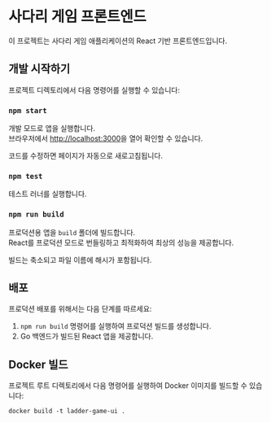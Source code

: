 # 사다리 게임 프론트엔드

이 프로젝트는 사다리 게임 애플리케이션의 React 기반 프론트엔드입니다.

## 개발 시작하기

프로젝트 디렉토리에서 다음 명령어를 실행할 수 있습니다:

### `npm start`

개발 모드로 앱을 실행합니다.\
브라우저에서 [http://localhost:3000](http://localhost:3000)을 열어 확인할 수 있습니다.

코드를 수정하면 페이지가 자동으로 새로고침됩니다.

### `npm test`

테스트 러너를 실행합니다.

### `npm run build`

프로덕션용 앱을 `build` 폴더에 빌드합니다.\
React를 프로덕션 모드로 번들링하고 최적화하여 최상의 성능을 제공합니다.

빌드는 축소되고 파일 이름에 해시가 포함됩니다.

## 배포

프로덕션 배포를 위해서는 다음 단계를 따르세요:

1. `npm run build` 명령어를 실행하여 프로덕션 빌드를 생성합니다.
2. Go 백엔드가 빌드된 React 앱을 제공합니다.

## Docker 빌드

프로젝트 루트 디렉토리에서 다음 명령어를 실행하여 Docker 이미지를 빌드할 수 있습니다:

```
docker build -t ladder-game-ui .
```
